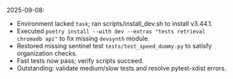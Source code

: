 2025-09-08:
- Environment lacked `task`; ran scripts/install_dev.sh to install v3.44.1.
- Executed `poetry install --with dev --extras "tests retrieval chromadb api"` to fix missing `devsynth` module.
- Restored missing sentinel test `tests/test_speed_dummy.py` to satisfy organization checks.
- Fast tests now pass; verify scripts succeed.
- Outstanding: validate medium/slow tests and resolve pytest-xdist errors.
